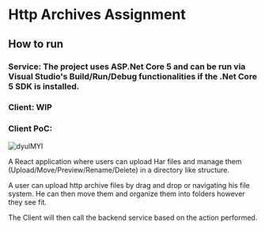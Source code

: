 # Http Archives Assignment

## How to run
### Service: The project uses ASP.Net Core 5 and can be run via Visual Studio's Build/Run/Debug functionalities if the .Net Core 5 SDK is installed.
### Client: WIP

### Client PoC:
![dyulMYI](https://user-images.githubusercontent.com/13387378/146781045-d2b10301-eccd-47ce-9dee-3ac07cb3f620.png)


A React application where users can upload Har files and manage them (Upload/Move/Preview/Rename/Delete) in a directory like structure.

A user can upload http archive files by drag and drop or navigating his file system. He can then move them and organize them into folders however they see fit.

The Client will then call the backend service based on the action performed.
